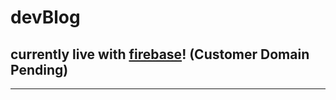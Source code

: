 # devBlog
## currently live with [firebase](https://devblog-51122.web.app/)! (Customer Domain Pending)
---